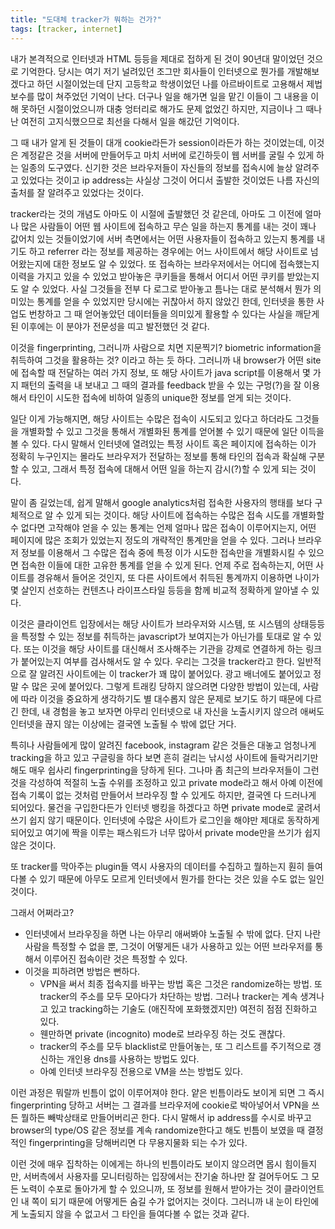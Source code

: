 ```yaml
---
title: "도대체 tracker가 뭐하는 건가?"
tags: [tracker, internet]
---
```


내가 본격적으로 인터넷과 HTML 등등을 제대로 접하게 된 것이 90년대 말이었던 것으로 기억한다. 당시는 여기 저기 널려있던 조그만 회사들이 인터넷으로 뭔가를 개발해보겠다고 하던 시절이었는데 단지 고등학교 학생이었던 나를 아르바이트로 고용해서 제법 보수를 많이 쳐주었던 기억이 난다. 더구나 일을 해가면 일을 맡긴 이들이 그 내용을 이해 못하던 시절이었으니까 대충 엉터리로 해가도 문제 없었긴 하지만, 지금이나 그 때나 난 여전히 고지식했으므로 최선을 다해서 일을 해갔던 기억이다.

그 때 내가 알게 된 것들이 대개 cookie라든가 session이라든가 하는 것이었는데, 이것은 계정같은 것을 서버에 만들어두고 마치 서버에 로긴하듯이 웹 서버를 굴릴 수 있게 하는 일종의 도구였다. 신기한 것은 브라우저들이 자신들의 정보를 접속시에 늘상 알려주고 있었다는 것이고 ip address는 사실상 그것이 어디서 출발한 것이었든 나름 자신의 출처를 잘 알려주고 있었다는 것이다. 

tracker라는 것의 개념도 아마도 이 시절에 출발했던 것 같은데, 아마도 그 이전에 얼마나 많은 사람들이 어떤 웹 사이트에 접속하고 무슨 일을 하는지 통계를 내는 것이 꽤나 값어치 있는 것들이었기에 서버 측면에서는 어떤 사용자들이 접속하고 있는지 통계를 내기도 하고 referrer 라는 정보를 제공하는 경우에는 어느 사이트에서 해당 사이트로 넘어왔는지에 대한 정보도 알 수 있었다. 또 접속하는 브라우저에서는 어디에 접속했는지 이력을 가지고 있을 수 있었고 받아놓은 쿠키들을 통해서 어디서 어떤 쿠키를 받았는지도 알 수 있었다. 사실 그것들을 전부 다 로그로 받아놓고 틈나는 대로 분석해서 뭔가 의미있는 통계를 얻을 수 있었지만 당시에는 귀찮아서 하지 않았긴 한데, 인터넷을 통한 사업도 번창하고 그 때 얻어놓았던 데이터들을 의미있게 활용할 수 있다는 사실을 깨닫게 된 이후에는 이 분야가 전문성을 띠고 발전했던 것 같다.

이것을 fingerprinting, 그러니까 사람으로 치면 지문찍기? biometric information을 취득하여 그것을 활용하는 것? 이라고 하는 듯 하다. 그러니까 내 browser가 어떤 site에 접속할 때 전달하는 여러 가지 정보, 또 해당 사이트가 java script를 이용해서 몇 가지 패턴의 출력을 내 보내고 그 때의 결과를 feedback 받을 수 있는 구멍(?)을 잘 이용해서 타인이 시도한 접속에 비하여 일종의 unique한 정보를 얻게 되는 것이다. 

일단 이게 가능해지면, 해당 사이트는 수많은 접속이 시도되고 있다고 하더라도 그것들을 개별화할 수 있고 그것을 통해서 개별화된 통계를 얻어볼 수 있기 때문에 일단 이득을 볼 수 있다. 다시 말해서 인터넷에 열려있는 특정 사이트 혹은 페이지에 접속하는 이가 정확히 누구인지는 몰라도 브라우저가 전달하는 정보를 통해 타인의 접속과 확실해 구분할 수 있고, 그래서 특정 접속에 대해서 어떤 일을 하는지 감시(?)할 수 있게 되는 것이다. 

말이 좀 길었는데, 쉽게 말해서 google analytics처럼 접속한 사용자의 행태를 보다 구체적으로 알 수 있게 되는 것이다. 해당 사이트에 접속하는 수많은 접속 시도를 개별화할 수 없다면 고작해야 얻을 수 있는 통계는 언제 얼마나 많은 접속이 이루어지는지, 어떤 페이지에 많은 조회가 있었는지 정도의 개략적인 통계만을 얻을 수 있다. 그러나 브라우저 정보를 이용해서 그 수많은 접속 중에 특정 이가 시도한 접속만을 개별화시킬 수 있으면 접속한 이들에 대한 고유한 통계를 얻을 수 있게 된다. 언제 주로 접속하는지, 어떤 사이트를 경유해서 들어온 것인지, 또 다른 사이트에서 취득된 통계까지 이용하면 나이가 몇 살인지 선호하는 컨텐츠나 라이프스타일 등등을 함께 비교적 정확하게 알아낼 수 있다. 

이것은 클라이언트 입장에서는 해당 사이트가 브라우저와 시스템, 또 시스템의 상태등등을 특정할 수 있는 정보를 취득하는 javascript가 보여지는가 아닌가를 토대로 알 수 있다. 또는 이것을 해당 사이트를 대신해서 조사해주는 기관을 강제로 연결하게 하는 링크가 붙어있는지 여부를 검사해서도 알 수 있다. 우리는 그것을 tracker라고 한다. 일반적으로 잘 알려진 사이트에는 이 tracker가 꽤 많이 붙어있다. 광고 배너에도 붙어있고 정말 수 많은 곳에 붙어있다. 그렇게 트래킹 당하지 않으려면 다양한 방법이 있는데, 사람에 따라 이것을 중요하게 생각하기도 별 대수롭지 않은 문제로 보기도 하기 때문에 다르긴 한데, 내 경험을 놓고 보자면 아무리 인터넷으로 내 자신을 노출시키지 않으려 애써도 인터넷을 끊지 않는 이상에는 결국엔 노출될 수 밖에 없단 거다.

특히나 사람들에게 많이 알려진 facebook, instagram 같은 것들은 대놓고 엄청나게 tracking을 하고 있고 구글링을 하다 보면 흔히 걸리는 낚시성 사이트에 들락거리기만 해도 매우 쉽사리 fingerprinting을 당하게 된다. 그나마 좀 최근의 브라우저들이 그런 것을 각성하여 적절히 노출 수위를 조정하고 있고 private mode라고 해서 아예 이전에 접속 기록이 없는 것처럼 만들어서 브라우징 할 수 있게도 하지만, 결국엔 다 드러나게 되어있다. 물건을 구입한다든가 인터넷 뱅킹을 하겠다고 하면 private mode로 굴려서 쓰기 쉽지 않기 때문이다. 인터넷에 수많은 사이트가 로그인을 해야만 제대로 동작하게 되어있고 여기에 짝을 이루는 패스워드가 너무 많아서 private mode만을 쓰기가 쉽지 않은 것이다.

또 tracker를 막아주는 plugin들 역시 사용자의 데이터를 수집하고 뭘하는지 훤히 들여다볼 수 있기 때문에 아무도 모르게 인터넷에서 뭔가를 한다는 것은 있을 수도 없는 일인 것이다.

그래서 어쩌라고?

- 인터넷에서 브라우징을 하면 나는 아무리 애써봐야 노출될 수 밖에 없다. 단지 나란 사람을 특정할 수 없을 뿐, 그것이 어떻게든 내가 사용하고 있는 어떤 브라우저를 통해서 이루어진 접속이란 것은 특정할 수 있다. 
- 이것을 피하려면 방법은 뻔하다. 
   - VPN을 써서 최종 접속지를 바꾸는 방법 혹은 그것은 randomize하는 방법. 또 tracker의 주소를 모두 모아다가 차단하는 방법. 그러나 tracker는 계속 생겨나고 있고 tracking하는 기술도 (애진작에 포화했겠지만) 여전히 점점 진화하고 있다.
   - 웬만하면 private (incognito) mode로 브라우징 하는 것도 괜찮다.
   - tracker의 주소를 모두 blacklist로 만들어놓는, 또 그 리스트를 주기적으로 갱신하는 개인용 dns를 사용하는 방법도 있다.
   - 아예 인터넷 브라우징 전용으로 VM을 쓰는 방법도 있다.

이런 과정은 뭐랄까 빈틈이 없이 이루어져야 한다. 얕은 빈틈이라도 보이게 되면 그 즉시 fingerprinting 당하고 서버는 그 결과를 브라우저에 cookie로 박아넣어서 VPN을 쓰든 뭘하든 빼박상태로 만들어버리곤 한다. 다시 말해서 ip address를 수시로 바꾸고 browser의 type/OS 같은 정보를 계속 randomize한다고 해도 빈틈이 보였을 때 결정적인 fingerprinting을 당해버리면 다 무용지물화 되는 수가 있다. 

이런 것에 매우 집착하는 이에게는 하나의 빈틈이라도 보이지 않으려면 몹시 힘이들지만, 서버측에서 사용자를 모니터링하는 입장에서는 잔기술 하나만 잘 걸어두어도 그 모든 노력이 수포로 돌아가게 할 수 있으니까, 또 정보를 원해서 받아가는 것이 클라이언트인 내 쪽이 되기 때문에 어떻게든 숨길 수가 없어지는 것이다. 그러니까 내 눈이 타인에게 노출되지 않을 수 없고서 그 타인을 들여다볼 수 없는 것과 같다. 